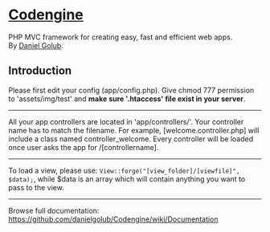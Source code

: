 [Codengine](http://www.codengine.net)
================
PHP MVC framework for creating easy, fast and efficient web apps. <br />
By [Daniel Golub](http://danielgolub.com).

## Introduction
Please first edit your config (app/config.php). Give chmod 777 permission to 'assets/img/test' and **make sure '.htaccess' file exist in your server**.
____________
All your app controllers are located in 'app/controllers/'. Your controller name has to match the filename. For example, [welcome.controller.php] will include a class named controller_welcome. Every controller will be loaded once user asks the app for /[controllername].
____________
To load a view, please use: `View::forge("[view_folder]/[viewfile]", $data);`, while $data is an array which will contain anything you want to pass to the view.
____________
Browse full documentation:
https://github.com/danielgolub/Codengine/wiki/Documentation